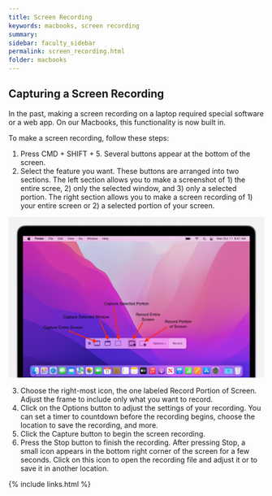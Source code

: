 ```yaml
---
title: Screen Recording
keywords: macbooks, screen recording
summary: 
sidebar: faculty_sidebar
permalink: screen_recording.html
folder: macbooks
---
```


## Capturing a Screen Recording

In the past, making a screen recording on a laptop required special software or a web app. On our Macbooks, this functionality is now built in.

To make a screen recording, follow these steps:

1. Press CMD + SHIFT + 5. Several buttons appear at the bottom of the screen.
2. Select the feature you want. These buttons are arranged into two sections. The left section allows you to make a screenshot of 1) the entire scree, 2) only the selected window, and 3) only a selected portion. The right section allows you to make a screen recording of 1) your entire screen or 2) a selected portion of your screen.

![Screen Capture Options](/images/screencapture_options.jpeg)

3. Choose the right-most icon, the one labeled Record Portion of Screen. Adjust the frame to include only what you want to record.
4. Click on the Options button to adjust the settings of your recording. You can set a timer to countdown before the recording begins, choose the location to save the recording, and more.
5. Click the Capture button to begin the screen recording.
6. Press the Stop button to finish the recording. After pressing Stop, a small icon appears in the bottom right corner of the screen for a few seconds. Click on this icon to open the recording file and adjust it or to save it in another location.

{% include links.html %}